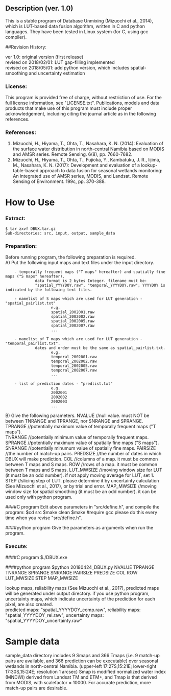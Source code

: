 Description (ver. 1.0)
-----------------------
This is a stable program of Database Unmixing (Mizuochi et al., 2014), which is LUT-based data fusion algorithm, written in C and python languages. They have been tested in Linux system (for C, using gcc compiler).  

##Revision History:

ver 1.0: original version (first release)  
revised on 2018/02/01: LUT gap-filling implemented  
revised on 2018/05/01: add python version, which includes spatial-smoothing and uncertainty estimation


### License:
This program is provided free of charge, without restriction of use. For the full license information, see "LICENSE.txt". Publications, models and data products that make use of this program must include proper acknowledgement, including citing the journal article as in the following references.

### References:
1. Mizuochi, H., Hiyama, T., Ohta, T., Nasahara, K. N. (2014): Evaluation of the surface water distribution in north-central Namibia based on MODIS and AMSR series. Remote Sensing. 6(8), pp. 7660-7682.
2. Mizuochi, H., Hiyama, T., Ohta, T., Fujioka, Y., Kambatuku, J. R., Iijima, M., Nasahara, K. N. (2017): Development and evaluation of a lookup-table-based approach to data fusion for seasonal wetlands monitoring: An integrated use of AMSR series, MODIS, and Landsat. Remote Sensing of Environment. 199c, pp. 370-388.


How to Use
=====================
### Extract:
	$ tar zxvf DBUX.tar.gz  
	Sub-directories: src, input, output, sample_data  

### Preparation:
Before running program, the following preparation is required.  
A) Put the following input maps and text files under the input directory.

        - temporally frequent maps ("T maps" hereafter) and spatially fine maps ("S maps" hereafter).
                 data format is 2 bytes Integer. filename must be:
                 "spatial_YYYYDOY.raw", "temporal_YYYYDOY.raw"; YYYYDOY is indicated by the following text files.

        - namelist of S maps which are used for LUT generation - "spatial_pairlist.txt"
                        e.g.
                        spatial_2002001.raw
                        spatial_2002002.raw
                        spatial_2002005.raw
                        spatial_2002007.raw
                        ...

        - namelist of T maps which are used for LUT generation - "temporal_pairlist.txt".
                 dates and order must be the same as spatial_pairlist.txt.
                        e.g.
                        temporal_2002001.raw
                        temporal_2002002.raw
                        temporal_2002005.raw
                        temporal_2002007.raw
                        ...

        - list of prediction dates - "predlist.txt"
                        e.g.
                        2002001
                        2002002
                        2002003
                        ...

B) Give the following parameters.
	NVALUE //null value. must NOT be between TNRANGE and TPRANGE, nor SNRANGE and SPRANGE.  
	TPRANGE //potentially maximum value of temporally frequent maps ("T maps").  
	TNRANGE //potentially minimum value of temporally frequent maps.  
	SPRANGE //potentially maximum value of spatially fine maps ("S maps").
	SNRANGE //potentially minumum value of spatially fine maps.
	PAIRSIZE //the number of match-up pairs.
	PREDSIZE //the number of dates in which DBUX will make prediction.
	COL //columns of a map. it must be common between T maps and S maps.
	ROW //rows of a map. it must be common between T maps and S maps.
	LUT_MWSIZE //moving window size for LUT (it must be an odd number). if not apply moving average for LUT, set 1.
	STEP //slicing step of LUT. please determine it by uncertainty calculation (See Mizuochi et al., 2017), or by trial and error.
	MAP_MWSIZE //moving window size for spatial smoothing (it must be an odd number). it can be used only with python program.

####C program
Edit above parameters in "src/define.h", and compile the program:
	$cd src
	$make clean
	$make #require gcc
please do this every time when you revise "src/define.h".

####python program
Give the parameters as arguments when run the program.

### Execute:
####C program
        $./DBUX.exe

####python program
	$python 20180424_DBUX.py NVALUE TPRANGE TNRANGE SPRANGE SNRANGE PAIRSIZE PREDSIZE COL ROW LUT_MWSIZE STEP MAP_MWSIZE

lookup maps, reliability maps (See Mizuochi et al., 2017), predicted maps will be generated under output directory. if you use python program, uncertainty maps, which indicate uncertainty of the prediction for each pixel, are also created.  
predicted maps: "spatial_YYYYDOY_comp.raw", reliability maps: "spatial_YYYYDOY_rel.raw", uncertainty maps: "spatial_YYYYDOY_uncertainty.raw"


Sample data
===========

sample_data directory includes 9 Smaps and 366 Tmaps (i.e. 9 match-up pairs are available, and 366 prediction can be executable) over seasonal wetlands in north-central Namibia. (upper-left 17:27S,15:21E; lower-right 17:30S,15:24E; resolution 1 arcsec)
Smap is modified normalized water index (MNDWI) derived from Landsat TM and ETM+, and Tmap is that derived from MODIS, with scalefactor = 10000.
For accurate prediction, more match-up pairs are desirable.
